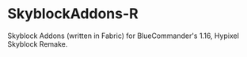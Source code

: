 # SkyblockAddons-R
Skyblock Addons (written in Fabric) for BlueCommander's 1.16, Hypixel Skyblock Remake.
